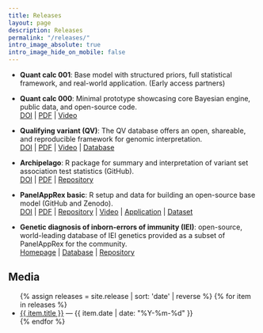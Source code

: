 ```yaml
---
title: Releases
layout: page
description: Releases
permalink: "/releases/"
intro_image_absolute: true
intro_image_hide_on_mobile: false
---
```


* **Quant calc 001**: Base model with structured priors, full statistical framework, and real-world application. (Early access partners)

* **Quant calc 000**: Minimal prototype showcasing core Bayesian engine, public data, and open-source code.\
[DOI](https://doi.org/10.1101/2025.03.25.25324607) | 
[PDF](https://www.medrxiv.org/content/10.1101/2025.03.25.25324607v5.full.pdf) | 
[Video](https://player.vimeo.com/video/1103512246)  

* **Qualifying variant (QV)**: The QV database offers an open, shareable, and reproducible framework for genomic interpretation.\
[DOI](https://doi.org/10.1101/2025.05.09.25324975) | 
[PDF](https://www.medrxiv.org/content/10.1101/2025.05.09.25324975v2.full.pdf) | 
[Video](https://player.vimeo.com/video/1083533047) | 
[Database](https://switzerlandomics.ch/technologies/qv_database/)  

* **Archipelago**: R package for summary and interpretation of variant set association test statistics (GitHub).\
[DOI](https://doi.org/10.1101/2025.03.17.25324111) | 
[PDF](https://www.medrxiv.org/content/10.1101/2025.03.17.25324111v2.full.pdf) | 
[Repository](https://github.com/DylanLawless/archipelago)  

* **PanelAppRex basic**: R setup and data for building an open-source base model (GitHub and Zenodo).\
[DOI](https://doi.org/10.1101/2025.03.20.25324319) | 
[PDF](https://www.medrxiv.org/content/10.1101/2025.03.20.25324319v3.full.pdf) | 
[Repository](https://github.com/DylanLawless/PanelAppRex) |
[Video](https://player.vimeo.com/video/1099451293) | 
[Application](https://switzerlandomics.ch/technologies/panelAppRexAi/) | 
[Dataset](https://doi.org/10.5281/zenodo.15736688)  


* **Genetic diagnosis of inborn-errors of immunity (IEI)**: open-source, world-leading database of IEI genetics provided as a subset of PanelAppRex for the community.\
[Homepage](https://iei-genetics.github.io) | 
[Database](https://iei-genetics.github.io/assets/iusis_iei_table_2025.html) | 
[Repository](https://github.com/DylanLawless/iei_genetics)  





## Media
<ul>
  {% assign releases = site.release | sort: 'date' | reverse %}
  {% for item in releases %}
    <li>
      <a href="{{ item.url }}">{{ item.title }}</a> — {{ item.date | date: "%Y-%m-%d" }}
    </li>
  {% endfor %}
</ul>

